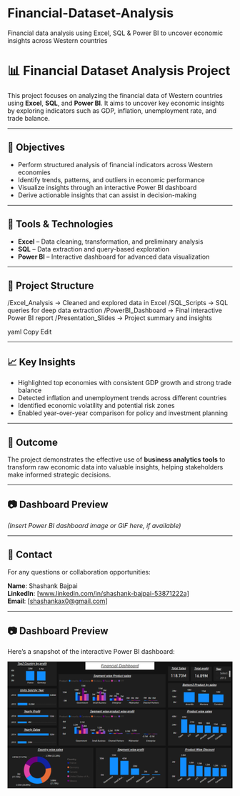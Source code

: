 # Financial-Dataset-Analysis
Financial data analysis using Excel, SQL &amp; Power BI to uncover economic insights across Western countries
# 📊 Financial Dataset Analysis Project

This project focuses on analyzing the financial data of Western countries using **Excel**, **SQL**, and **Power BI**. It aims to uncover key economic insights by exploring indicators such as GDP, inflation, unemployment rate, and trade balance.

---

## 🚀 Objectives

- Perform structured analysis of financial indicators across Western economies
- Identify trends, patterns, and outliers in economic performance
- Visualize insights through an interactive Power BI dashboard
- Derive actionable insights that can assist in decision-making

---

## 🧰 Tools & Technologies

- **Excel** – Data cleaning, transformation, and preliminary analysis  
- **SQL** – Data extraction and query-based exploration  
- **Power BI** – Interactive dashboard for advanced data visualization  

---

## 📂 Project Structure
/Excel_Analysis → Cleaned and explored data in Excel
/SQL_Scripts → SQL queries for deep data extraction
/PowerBI_Dashboard → Final interactive Power BI report
/Presentation_Slides → Project summary and insights

yaml
Copy
Edit

---

## 📈 Key Insights

- Highlighted top economies with consistent GDP growth and strong trade balance
- Detected inflation and unemployment trends across different countries
- Identified economic volatility and potential risk zones
- Enabled year-over-year comparison for policy and investment planning

---

## 📌 Outcome

The project demonstrates the effective use of **business analytics tools** to transform raw economic data into valuable insights, helping stakeholders make informed strategic decisions.

---

## 📷 Dashboard Preview

*(Insert Power BI dashboard image or GIF here, if available)*

---

## 📎 Contact

For any questions or collaboration opportunities:

**Name**: Shashank Bajpai  
**LinkedIn**: [www.linkedin.com/in/shashank-bajpai-53871222a]  
**Email**: [shashankax0@gmail.com]

---
## 📷 Dashboard Preview

Here’s a snapshot of the interactive Power BI dashboard:

![Dashboard Preview](dashboard_preview.png.png)

